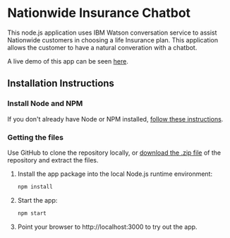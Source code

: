 # Nationwide Insurance Chatbot
This node.js application uses IBM Watson conversation service to assist Nationwide customers in choosing a life Insurance plan. This application allows the customer to have a natural converation with a chatbot.  

A live demo of this app can be seen [here](https://life-insurance-web.mybluemix.net/).

## Installation Instructions
### Install Node and NPM
If you don't already have Node or NPM installed, [follow these instructions](https://docs.npmjs.com/getting-started/installing-node).
### Getting the files
Use GitHub to clone the repository locally, or [download the .zip file](https://github.com/thomasdail/ChatBot/archive/master.zip) of the repository and extract the files.   
1. Install the app package into the local Node.js runtime environment:

    ```bash
    npm install
    ```

1. Start the app:

    ```bash
    npm start
    ```

1. Point your browser to http://localhost:3000 to try out the app.
